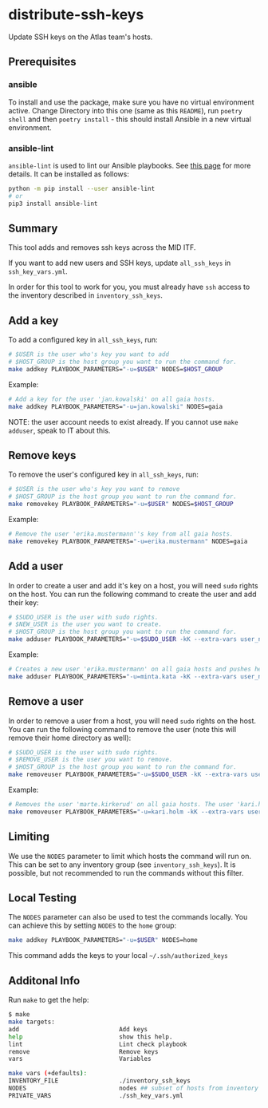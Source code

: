 # distribute-ssh-keys

Update SSH keys on the Atlas team's hosts.

## Prerequisites

### ansible

To install and use the package, make sure you have no virtual environment active. Change Directory into this one (same as this `README`), run `poetry shell` and then `poetry install` - this should install Ansible in a new virtual environment.

### ansible-lint

`ansible-lint` is used to lint our Ansible playbooks. See [this page](https://ansible-lint.readthedocs.io) for more details. It can be installed as follows:

```sh
python -m pip install --user ansible-lint
# or
pip3 install ansible-lint
```

## Summary

This tool adds and removes ssh keys across the MID ITF.

If you want to add new users and SSH keys, update `all_ssh_keys` in `ssh_key_vars.yml`.

In order for this tool to work for you, you must already have `ssh` access to the inventory described in `inventory_ssh_keys`.

## Add a key

To add a configured key in `all_ssh_keys`, run:

```sh
# $USER is the user who's key you want to add
# $HOST_GROUP is the host group you want to run the command for.
make addkey PLAYBOOK_PARAMETERS="-u=$USER" NODES=$HOST_GROUP
```

Example:

```sh
# Add a key for the user 'jan.kowalski' on all gaia hosts.
make addkey PLAYBOOK_PARAMETERS="-u=jan.kowalski" NODES=gaia
```

NOTE: the user account needs to exist already. If you cannot use `make adduser`, speak to IT about this.

## Remove keys

To remove the user's configured key in `all_ssh_keys`, run:

```sh
# $USER is the user who's key you want to remove
# $HOST_GROUP is the host group you want to run the command for.
make removekey PLAYBOOK_PARAMETERS="-u=$USER" NODES=$HOST_GROUP
```

Example:

```sh
# Remove the user 'erika.mustermann''s key from all gaia hosts.
make removekey PLAYBOOK_PARAMETERS="-u=erika.mustermann" NODES=gaia
```

## Add a user

In order to create a user and add it's key on a host, you will need `sudo` rights on the host.
You can run the following command to create the user and add their key:

```sh
# $SUDO_USER is the user with sudo rights.
# $NEW_USER is the user you want to create.
# $HOST_GROUP is the host group you want to run the command for.
make adduser PLAYBOOK_PARAMETERS="-u=$SUDO_USER -kK --extra-vars user_name=$NEW_USER" NODES=$HOST_GROUP
```

Example:

```sh
# Creates a new user 'erika.mustermann' on all gaia hosts and pushes her SSH public key there as well. The user 'minta.kata' already exists on the hosts and has sudo rights.
make adduser PLAYBOOK_PARAMETERS="-u=minta.kata -kK --extra-vars user_name=erika.mustermann" NODES=gaia
```

## Remove a user

In order to remove a user from a host, you will need `sudo` rights on the host.
You can run the following command to remove the user (note this will remove their home directory as well):

```sh
# $SUDO_USER is the user with sudo rights.
# $REMOVE_USER is the user you want to remove.
# $HOST_GROUP is the host group you want to run the command for.
make removeuser PLAYBOOK_PARAMETERS="-u=$SUDO_USER -kK --extra-vars user_name=$REMOVE_USER" NODES=$HOST_GROUP
```

Example:

```sh
# Removes the user 'marte.kirkerud' on all gaia hosts. The user 'kari.holm' exists on the hosts and has sudo rights.
make removeuser PLAYBOOK_PARAMETERS="-u=kari.holm -kK --extra-vars user_name=marte.kirkerud" NODES=gaia
```

## Limiting

We use the `NODES` parameter to limit which hosts the command will run on. This can be set to any inventory group (see `inventory_ssh_keys`). It is possible, but not recommended to run the commands without this filter.

## Local Testing

The `NODES` parameter can also be used to test the commands locally.
You can achieve this by setting `NODES` to the `home` group:

```sh
make addkey PLAYBOOK_PARAMETERS="-u=$USER" NODES=home
```

This command adds the keys to your local `~/.ssh/authorized_keys`

## Additonal Info

Run `make` to get the help:

```sh
$ make
make targets:
add                            Add keys
help                           show this help.
lint                           Lint check playbook
remove                         Remove keys
vars                           Variables

make vars (+defaults):
INVENTORY_FILE                 ./inventory_ssh_keys
NODES                          nodes ## subset of hosts from inventory to run against
PRIVATE_VARS                   ./ssh_key_vars.yml
```
